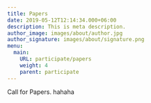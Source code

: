 ```yaml
---
title: Papers
date: 2019-05-12T12:14:34.000+06:00
description: This is meta description.
author_image: images/about/author.jpg
author_signature: images/about/signature.png
menu:
  main:
    URL: participate/papers
    weight: 4
    parent: participate
---
```


Call for Papers.
hahaha

